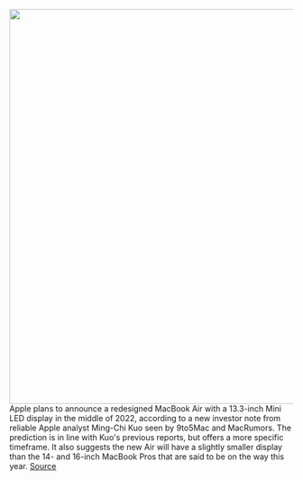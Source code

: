 <img src='https://cdn.vox-cdn.com/thumbor/k12c9DyII_n5Jh9q7DIn282u30U=/0x0:2040x1358/1200x800/filters:focal(857x516:1183x842)/cdn.vox-cdn.com/uploads/chorus_image/image/69621227/vpavic_4291_20201113_0337_Edit.0.jpg' width='700px' /><br/>
Apple plans to announce a redesigned MacBook Air with a 13.3-inch Mini LED display in the middle of 2022, according to a new investor note from reliable Apple analyst Ming-Chi Kuo seen by 9to5Mac and MacRumors. The prediction is in line with Kuo's previous reports, but offers a more specific timeframe. It also suggests the new Air will have a slightly smaller display than the 14- and 16-inch MacBook Pros that are said to be on the way this year.
<a href='https://www.theverge.com/2021/7/23/22590004/macbook-air-mini-led-display-apple-silicon-2022-redesign'> Source <a/>
